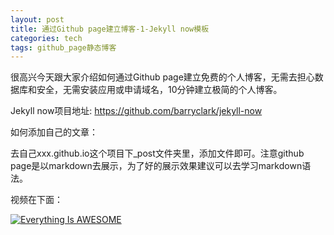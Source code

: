 ```yaml
---
layout: post
title: 通过Github page建立博客-1-Jekyll now模板
categories: tech
tags: github_page静态博客
---
```


很高兴今天跟大家介绍如何通过Github page建立免费的个人博客，无需去担心数据库和安全，无需安装应用或申请域名，10分钟建立极简的个人博客。

Jekyll now项目地址: https://github.com/barryclark/jekyll-now

如何添加自己的文章：

去自己xxx.github.io这个项目下_post文件夹里，添加文件即可。注意github page是以markdown去展示，为了好的展示效果建议可以去学习markdown语法。

视频在下面：

[![Everything Is AWESOME](/images/github_page/1.PNG)](https://youtu.be/RQAXzv0zZSA "Everything Is AWESOME")

